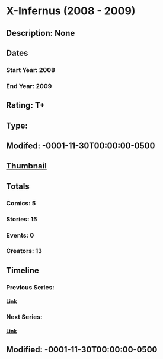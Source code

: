 # X-Infernus (2008 - 2009)
## Description: None
## Dates
### Start Year: 2008
### End Year: 2009
## Rating: T+
## Type: 
## Modifed: -0001-11-30T00:00:00-0500
## [Thumbnail](http://i.annihil.us/u/prod/marvel/i/mg/8/d0/4bb64a3a2582d.jpg)
## Totals
### Comics: 5
### Stories: 15
### Events: 0
### Creators: 13
## Timeline
### Previous Series: 
#### [Link]()
### Next Series: 
#### [Link]()
## Modified: -0001-11-30T00:00:00-0500